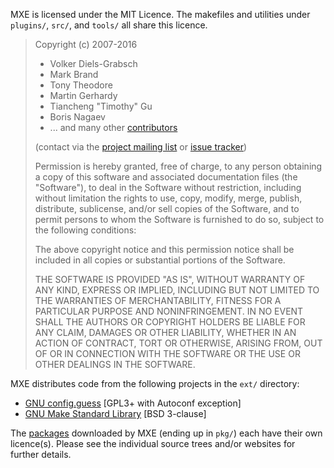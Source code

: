 MXE is licensed under the MIT Licence. The makefiles and utilities under
`plugins/`, `src/`, and `tools/` all share this licence.

> Copyright (c) 2007-2016
>
>   * Volker Diels-Grabsch
>   * Mark Brand
>   * Tony Theodore
>   * Martin Gerhardy
>   * Tiancheng "Timothy" Gu
>   * Boris Nagaev
>   * ... and many other [contributors][contributors]
>
> (contact via the [project mailing list][mailing-list] or
> [issue tracker][issue-tracker])
>
> Permission is hereby granted, free of charge, to any person obtaining a copy
> of this software and associated documentation files (the "Software"), to deal
> in the Software without restriction, including without limitation the rights
> to use, copy, modify, merge, publish, distribute, sublicense, and/or sell
> copies of the Software, and to permit persons to whom the Software is
> furnished to do so, subject to the following conditions:
>
> The above copyright notice and this permission notice shall be included in all
> copies or substantial portions of the Software.
>
> THE SOFTWARE IS PROVIDED "AS IS", WITHOUT WARRANTY OF ANY KIND, EXPRESS OR
> IMPLIED, INCLUDING BUT NOT LIMITED TO THE WARRANTIES OF MERCHANTABILITY,
> FITNESS FOR A PARTICULAR PURPOSE AND NONINFRINGEMENT. IN NO EVENT SHALL THE
> AUTHORS OR COPYRIGHT HOLDERS BE LIABLE FOR ANY CLAIM, DAMAGES OR OTHER
> LIABILITY, WHETHER IN AN ACTION OF CONTRACT, TORT OR OTHERWISE, ARISING FROM,
> OUT OF OR IN CONNECTION WITH THE SOFTWARE OR THE USE OR OTHER DEALINGS IN THE
> SOFTWARE.

MXE distributes code from the following projects in the `ext/` directory:

- [GNU config.guess][config.guess] [GPL3+ with Autoconf exception]
- [GNU Make Standard Library][gmsl] [BSD 3-clause]

The [packages][packages] downloaded by MXE (ending up in `pkg/`) each
have their own licence(s). Please see the individual source trees and/or
websites for further details.

[contributors]: https://github.com/mxe/mxe/graphs/contributors
[mailing-list]: https://lists.nongnu.org/mailman/listinfo/mingw-cross-env-list
[issue-tracker]: https://github.com/mxe/mxe/issues
[config.guess]: https://github.com/mxe/mxe/blob/master/ext/config.guess#L3-L27
[gmsl]: https://github.com/mxe/mxe/blob/master/ext/gmsl#L8-L40
[packages]: https://mxe.cc/#packages
